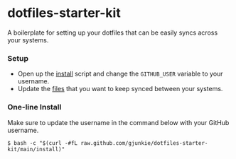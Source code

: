 # dotfiles-starter-kit
A boilerplate for setting up your dotfiles that can be easily syncs across your systems.

### Setup

- Open up the [install](https://github.com/gjunkie/dotfiles-starter-kit/blob/main/install) script and change the `GITHUB_USER` variable to your username.
- Update the [files](https://github.com/gjunkie/dotfiles-starter-kit/blob/main/opt/files) that you want to keep synced between your systems.

### One-line Install

Make sure to update the username in the command below with your GitHub username.

```
$ bash -c "$(curl -#fL raw.github.com/gjunkie/dotfiles-starter-kit/main/install)"
```
